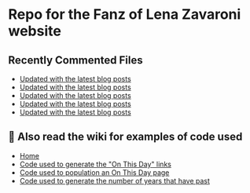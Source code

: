 # Repo for the Fanz of Lena Zavaroni website

## Recently Commented Files
<!-- BLOG-POST-LIST:START -->
- [Updated with the latest blog posts](https://github.com/FanzOfLenaZavaroni/fanzoflenazavaroni.github.io/commit/60a103fbbd733f139bf3353083c5b7212f95fdd4)
- [Updated with the latest blog posts](https://github.com/FanzOfLenaZavaroni/fanzoflenazavaroni.github.io/commit/b395f5574cf0a5c6bf15d552e818dc4cd3670bc3)
- [Updated with the latest blog posts](https://github.com/FanzOfLenaZavaroni/fanzoflenazavaroni.github.io/commit/f414a3c1c537af0fdd3a80fa892435c2bff7f213)
- [Updated with the latest blog posts](https://github.com/FanzOfLenaZavaroni/fanzoflenazavaroni.github.io/commit/2e6a6037880fcf10f31c17aa21428074ea352913)
- [Updated with the latest blog posts](https://github.com/FanzOfLenaZavaroni/fanzoflenazavaroni.github.io/commit/8a803f61790aff3d4abc3f5a5899e65c96a0be8a)
<!-- BLOG-POST-LIST:END -->

## :notebook: Also read the wiki for examples of code used
* [Home](https://github.com/FanzOfLenaZavaroni/fanzoflenazavaroni.github.io/wiki)
* [Code used to generate the "On This Day" links](https://github.com/FanzOfLenaZavaroni/fanzoflenazavaroni.github.io/wiki/On-This-Day-Code)
* [Code used to population an On This Day page](https://github.com/FanzOfLenaZavaroni/fanzoflenazavaroni.github.io/wiki/Code-used-to-population-an-On-This-Day-page)
* [Code used to generate the number of years that have past](https://github.com/FanzOfLenaZavaroni/fanzoflenazavaroni.github.io/wiki/Number-of-years-gone-by-code)
